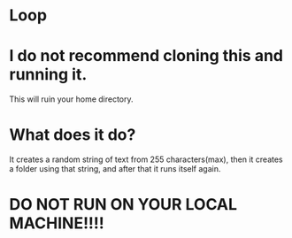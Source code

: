 # Loop

# I do not recommend cloning this and running it.
This will ruin your home directory.

# What does it do?
It creates a random string of text from 255 characters(max),
then it creates a folder using that string, and after that it runs itself again.

# DO NOT RUN ON YOUR LOCAL MACHINE!!!!
